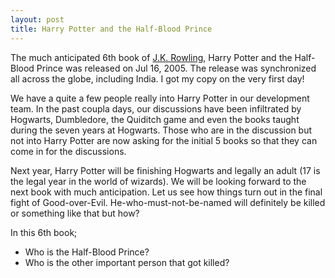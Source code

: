 ```yaml
---
layout: post
title: Harry Potter and the Half-Blood Prince
---
```


The much anticipated 6th book of [J.K. Rowling](http://www.jkrowling.com/), Harry Potter and the Half-Blood Prince was released on Jul 16, 2005. The release was synchronized all across the globe, including India. I got my copy on the very first day!

We have a quite a few people really into Harry Potter in our development team. In the past coupla days, our discussions have been infiltrated by Hogwarts, Dumbledore, the Quiditch game and even the books taught during the seven years at Hogwarts. Those who are in the discussion but not into Harry Potter are now asking for the initial 5 books so that they can come in for the discussions.

Next year, Harry Potter will be finishing Hogwarts and legally an adult (17 is the legal year in the world of wizards). We will be looking forward to the next book with much anticipation. Let us see how things turn out in the final fight of Good-over-Evil. He-who-must-not-be-named will definitely be killed or something like that but how?

In this 6th book;

- Who is the Half-Blood Prince?
- Who is the other important person that got killed?
